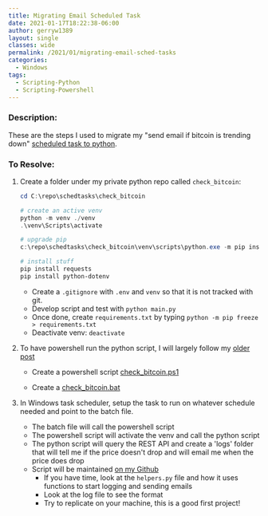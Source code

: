 ```yaml
---
title: Migrating Email Scheduled Task
date: 2021-01-17T18:22:38-06:00
author: gerryw1389
layout: single
classes: wide
permalink: /2021/01/migrating-email-sched-tasks
categories:
  - Windows
tags:
  - Scripting-Python
  - Scripting-Powershell
---
```

<!--more-->

### Description:

These are the steps I used to migrate my "send email if bitcoin is trending down" [scheduled task to python](https://github.com/gerryw1389/python/blob/main/learning/requests/alphavantage-bitcoin.py).

### To Resolve:

1. Create a folder under my private python repo called `check_bitcoin`:

   ```powershell
   cd C:\repo\schedtasks\check_bitcoin
   
   # create an active venv
   python -m venv ./venv
   .\venv\Scripts\activate

   # upgrade pip
   c:\repo\schedtasks\check_bitcoin\venv\scripts\python.exe -m pip install --upgrade pip

   # install stuff
   pip install requests
   pip install python-dotenv
   ```

   - Create a `.gitignore` with `.env` and `venv` so that it is not tracked with git.
   - Develop script and test with `python main.py`
   - Once done, create `requirements.txt` by typing `python -m pip freeze > requirements.txt`
   - Deactivate venv: `deactivate`

2. To have powershell run the python script, I will largely follow my [older post](https://automationadmin.com/2020/02/setup-portable-python-scripts-on-windows)

   - Create a powershell script [check_bitcoin.ps1](https://github.com/gerryw1389/gerryw1389.github.io/blob/main/assets/code/check_bitcoin/check_bitcoin.ps1)

   - Create a [check_bitcoin.bat](https://github.com/gerryw1389/gerryw1389.github.io/blob/main/assets/code/check_bitcoin/check_bitcoin.bat)

3. In Windows task scheduler, setup the task to run on whatever schedule needed and point to the batch file.
   - The batch file will call the powershell script
   - The powershell script will activate the venv and call the python script
   - The python script will query the REST API and create a 'logs' folder that will tell me if the price doesn't drop and will email me when the price does drop
   - Script will be maintained [on my Github](https://github.com/gerryw1389/gerryw1389.github.io/blob/main/assets/code/check_bitcoin)
     - If you have time, look at the `helpers.py` file and how it uses functions to start logging and sending emails
     - Look at the log file to see the format
     - Try to replicate on your machine, this is a good first project!

